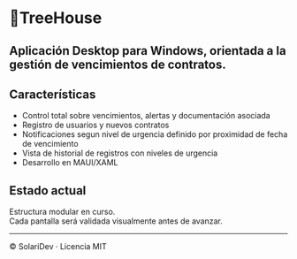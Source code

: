 # 🏡TreeHouse

Aplicación Desktop para Windows, orientada a la gestión de vencimientos de contratos.
---
## Características

- Control total sobre vencimientos, alertas y documentación asociada  
- Registro de usuarios y nuevos contratos
- Notificaciones segun nivel de urgencia definido por proximidad de fecha de vencimiento
- Vista de historial de registros con niveles de urgencia   
- Desarrollo en MAUI/XAML  

## Estado actual

Estructura modular en curso.  
Cada pantalla será validada visualmente antes de avanzar.

---

© SolariDev · Licencia MIT
